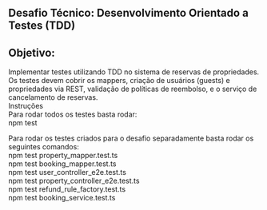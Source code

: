 ## Desafio Técnico: Desenvolvimento Orientado a Testes (TDD)  
## Objetivo:  
Implementar testes utilizando TDD no sistema de reservas de propriedades. Os testes devem cobrir os mappers, criação de usuários (guests) e propriedades via REST, validação de políticas de reembolso, e o serviço de cancelamento de reservas.  
Instruções  
Para rodar todos os testes basta rodar:  
npm test  

Para rodar os testes criados para o desafio separadamente basta rodar os seguintes comandos:  
npm test property_mapper.test.ts  
npm test booking_mapper.test.ts  
npm test user_controller_e2e.test.ts  
npm test property_controller_e2e.test.ts  
npm test refund_rule_factory.test.ts  
npm test booking_service.test.ts  
